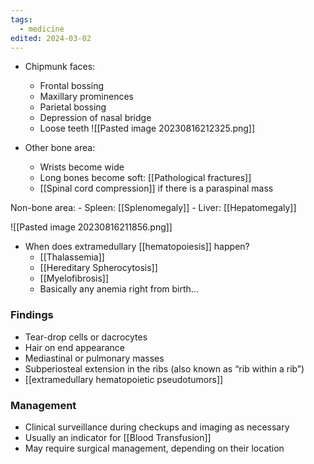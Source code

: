```yaml
---
tags:
  - medicine
edited: 2024-03-02
---
```

- Chipmunk faces:
	- Frontal bossing
	- Maxillary prominences
	- Parietal bossing
	- Depression of nasal bridge
	- Loose teeth
![[Pasted image 20230816212325.png]]

- Other bone area:
	- Wrists become wide
	- Long bones become soft: [[Pathological fractures]]
	- [[Spinal cord compression]] if there is a paraspinal mass 

Non-bone area:
	- Spleen: [[Splenomegaly]]
	- Liver: [[Hepatomegaly]] 

![[Pasted image 20230816211856.png]]

- When does extramedullary [[hematopoiesis]] happen?
	- [[Thalassemia]] 
	- [[Hereditary Spherocytosis]] 
	- [[Myelofibrosis]] 
	- Basically any anemia right from birth...

### Findings
- Tear-drop cells or dacrocytes 
- Hair on end appearance 
- Mediastinal or pulmonary masses
- Subperiosteal extension in the ribs (also known as “rib within a rib”)
- [[extramedullary hematopoietic pseudotumors]] 

### Management
- Clinical surveillance during checkups and imaging as necessary
- Usually an indicator for [[Blood Transfusion]] 
- May require surgical management, depending on their location
